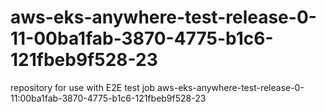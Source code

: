 # aws-eks-anywhere-test-release-0-11-00ba1fab-3870-4775-b1c6-121fbeb9f528-23
repository for use with E2E test job aws-eks-anywhere-test-release-0-11:00ba1fab-3870-4775-b1c6-121fbeb9f528-23
